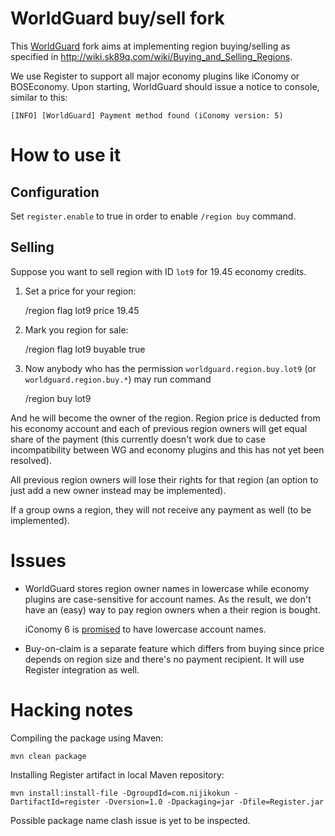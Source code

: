 WorldGuard buy/sell fork
========================

This [WorldGuard][wg] fork aims at implementing region buying/selling
as specified in <http://wiki.sk89q.com/wiki/Buying_and_Selling_Regions>.

We use Register to support all major economy plugins like iConomy or
BOSEconomy. Upon starting, WorldGuard should issue a notice to
console, similar to this:
 
    [INFO] [WorldGuard] Payment method found (iConomy version: 5)


How to use it
=============

Configuration
-------------

Set `register.enable` to true in order to enable `/region buy` command.

Selling
-------

Suppose you want to sell region with ID `lot9` for 19.45 economy
credits.

1. Set a price for your region:

    /region flag lot9 price 19.45

2. Mark you region for sale:
   
    /region flag lot9 buyable true

3. Now anybody who has the permission `worldguard.region.buy.lot9` (or
`worldguard.region.buy.*`) may run command

    /region buy lot9

And he will become the owner of the region. Region price is deducted
from his economy account and each of previous region owners will get
equal share of the payment (this currently doesn't work due to case
incompatibility between WG and economy plugins and this has not yet
been resolved).

All previous region owners will lose their rights for that region (an
option to just add a new owner instead may be implemented).

If a group owns a region, they will not receive any payment as well
(to be implemented).


Issues
======

- WorldGuard stores region owner names in lowercase while economy
  plugins are case-sensitive for account names. As the result, we
  don't have an (easy) way to pay region owners when a their region is
  bought.

  iConomy 6 is [promised][ico6-case] to have lowercase account names.

- Buy-on-claim is a separate feature which differs from buying since
  price depends on region size and there's no payment recipient. It
  will use Register integration as well.

Hacking notes
=============

Compiling the package using Maven:

    mvn clean package

Installing Register artifact in local Maven repository:

    mvn install:install-file -DgroupdId=com.nijikokun -DartifactId=register -Dversion=1.0 -Dpackaging=jar -Dfile=Register.jar

Possible package name clash issue is yet to be inspected.

[wg]: http://github.com/sk89q/worldguard
[ico6-case]: https://github.com/iConomy/Core/issues/95
